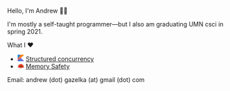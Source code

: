 Hello, I'm Andrew 👋🏼

I'm mostly a self-taught programmer—but I also am graduating UMN csci in spring 2021.

What I ❤️
- <img src=".github/kotlin.png" alt="Kotlin Emoji" width="15"> [Structured concurrency](https://vorpus.org/blog/notes-on-structured-concurrency-or-go-statement-considered-harmful/)
- <img src=".github/rust.png" alt="alt text" width="15"> [Memory Safety](https://www.rust-lang.org/)

Email: andrew (dot) gazelka (at) gmail (dot) com 

